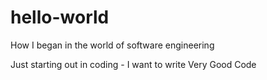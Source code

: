 # hello-world

How I began in the world of software engineering

Just starting out in coding - I want to write Very Good Code

